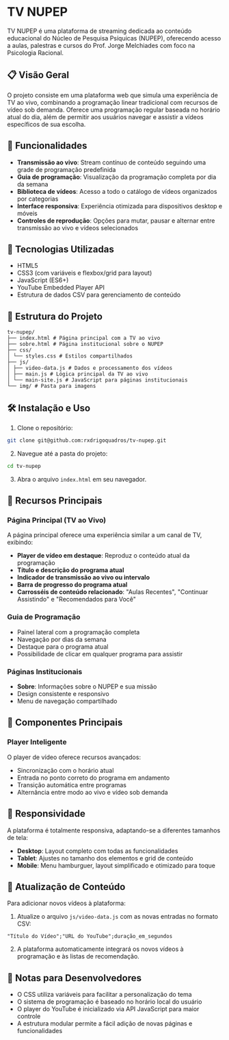 # TV NUPEP

TV NUPEP é uma plataforma de streaming dedicada ao conteúdo educacional do Núcleo de Pesquisa Psíquicas (NUPEP), oferecendo acesso a aulas, palestras e cursos do Prof. Jorge Melchiades com foco na Psicologia Racional.

## 📋 Visão Geral

O projeto consiste em uma plataforma web que simula uma experiência de TV ao vivo, combinando a programação linear tradicional com recursos de vídeo sob demanda. Oferece uma programação regular baseada no horário atual do dia, além de permitir aos usuários navegar e assistir a vídeos específicos de sua escolha.

## 🌟 Funcionalidades

- **Transmissão ao vivo**: Stream contínuo de conteúdo seguindo uma grade de programação predefinida
- **Guia de programação**: Visualização da programação completa por dia da semana
- **Biblioteca de vídeos**: Acesso a todo o catálogo de vídeos organizados por categorias
- **Interface responsiva**: Experiência otimizada para dispositivos desktop e móveis
- **Controles de reprodução**: Opções para mutar, pausar e alternar entre transmissão ao vivo e vídeos selecionados

## 🚀 Tecnologias Utilizadas

- HTML5
- CSS3 (com variáveis e flexbox/grid para layout)
- JavaScript (ES6+)
- YouTube Embedded Player API
- Estrutura de dados CSV para gerenciamento de conteúdo

## 📂 Estrutura do Projeto

```
tv-nupep/
├── index.html # Página principal com a TV ao vivo
├── sobre.html # Página institucional sobre o NUPEP
├── css/
│ └── styles.css # Estilos compartilhados
├── js/
│ ├── video-data.js # Dados e processamento dos vídeos
│ ├── main.js # Lógica principal da TV ao vivo
│ └── main-site.js # JavaScript para páginas institucionais
└── img/ # Pasta para imagens
```

## 🛠️ Instalação e Uso

1. Clone o repositório:
```bash
git clone git@github.com:rxdrigoquadros/tv-nupep.git
```

2. Navegue até a pasta do projeto:
```bash
cd tv-nupep
```

3. Abra o arquivo `index.html` em seu navegador.

## 🎯 Recursos Principais

### Página Principal (TV ao Vivo)

A página principal oferece uma experiência similar a um canal de TV, exibindo:

- **Player de vídeo em destaque**: Reproduz o conteúdo atual da programação
- **Título e descrição do programa atual**
- **Indicador de transmissão ao vivo ou intervalo**
- **Barra de progresso do programa atual**
- **Carrosséis de conteúdo relacionado**: "Aulas Recentes", "Continuar Assistindo" e "Recomendados para Você"

### Guia de Programação

- Painel lateral com a programação completa
- Navegação por dias da semana
- Destaque para o programa atual
- Possibilidade de clicar em qualquer programa para assistir

### Páginas Institucionais

- **Sobre**: Informações sobre o NUPEP e sua missão
- Design consistente e responsivo
- Menu de navegação compartilhado

## 🧩 Componentes Principais

### Player Inteligente

O player de vídeo oferece recursos avançados:

- Sincronização com o horário atual
- Entrada no ponto correto do programa em andamento
- Transição automática entre programas
- Alternância entre modo ao vivo e vídeo sob demanda

## 📱 Responsividade

A plataforma é totalmente responsiva, adaptando-se a diferentes tamanhos de tela:

- **Desktop**: Layout completo com todas as funcionalidades
- **Tablet**: Ajustes no tamanho dos elementos e grid de conteúdo
- **Mobile**: Menu hamburguer, layout simplificado e otimizado para toque

## 🔄 Atualização de Conteúdo

Para adicionar novos vídeos à plataforma:

1. Atualize o arquivo `js/video-data.js` com as novas entradas no formato CSV:
```
"Título do Vídeo";"URL do YouTube";duração_em_segundos
```

2. A plataforma automaticamente integrará os novos vídeos à programação e às listas de recomendação.

## 📝 Notas para Desenvolvedores

- O CSS utiliza variáveis para facilitar a personalização do tema
- O sistema de programação é baseado no horário local do usuário
- O player do YouTube é inicializado via API JavaScript para maior controle
- A estrutura modular permite a fácil adição de novas páginas e funcionalidades